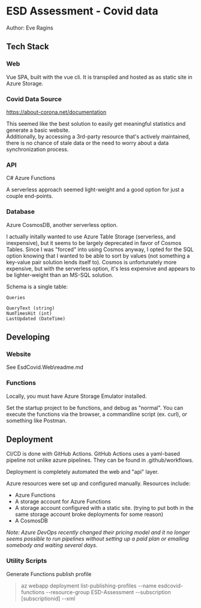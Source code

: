 # ESD Assessment - Covid data
Author: Eve Ragins

## Tech Stack

### Web
Vue SPA, built with the vue cli.  It is transpiled and hosted as as static site in Azure Storage.

### Covid Data Source
https://about-corona.net/documentation

This seemed like the best solution to easily get meaningful statistics and generate a basic website.  
Additionally, by accessing a 3rd-party resource that's actively maintained, 
there is no chance of stale data or the need to worry about a data synchronization process.

### API
C# Azure Functions

A serverless approach seemed light-weight and a good option for just a couple end-points.

### Database
Azure CosmosDB, another serverless option.

I actually initally wanted to use Azure Table Storage (serverless, and inexpensive), 
but it seems to be largely deprecated in favor of Cosmos Tables.  Since I was "forced" into
using Cosmos anyway, I opted for the SQL option knowing that I wanted to be able to sort by values 
(not something a key-value pair solution lends itself to).  Cosmos is unfortunately more expensive,
but with the serverless option, it's less expensive and appears to be lighter-weight 
than an MS-SQL solution.

Schema is a single table:

```
Queries

QueryText (string)
NumTimesHit (int)
LastUpdated (DateTime)
```

## Developing

### Website

See EsdCovid.Web\readme.md

### Functions

Locally, you must have Azure Storage Emulator installed.

Set the startup project to be functions, and debug as "normal".  You can execute the functions via the browser, a commandline script (ex. curl), or something like Postman.

## Deployment

CI/CD is done with GitHub Actions.  GitHub Actions uses a yaml-based pipeline not unlike azure pipelines.  They can be found in .github/workflows.

Deployment is completely automated the web and "api" layer.

Azure resources were set up and configured manually.  Resources include:
* Azure Functions
* A storage account for Azure Functions  
* A storage account configured with a static site.  (trying to put both in the same storage account broke deployments for some reason)
* A CosmosDB

_Note: Azure DevOps recently changed their pricing model and it no longer seems possible to run pipelines without setting up a paid plan or emailing somebody and waiting several days._

### Utility Scripts

Generate Functions publish profile

> az webapp deployment list-publishing-profiles --name esdcovid-functions --resource-group ESD-Assessment --subscription [subscriptionid] --xml